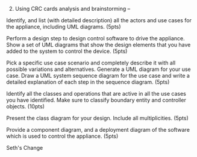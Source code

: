 2. Using CRC cards analysis and brainstorming –

Identify, and list (with detailed description)  all the actors and use cases for the appliance, including UML diagrams. (5pts)

Perform a design step to design control software to drive the appliance. Show a set of UML diagrams that show the design elements that you have added to the system to control the device. (5pts)

Pick a specific use case scenario and completely describe it with all possible variations and alternatives. Generate a UML diagram for your use case. Draw a UML system sequence diagram for the use case and write a detailed explanation of each step in the sequence diagram.  (5pts)

Identify all the classes and operations that are active in all the use cases you have identified. Make sure to classify boundary entity and controller objects. (10pts)

Present the class diagram for your design. Include all multiplicities. (5pts)

Provide a component diagram, and a deployment diagram of the software which is used to control the appliance. (5pts)



Seth's Change 